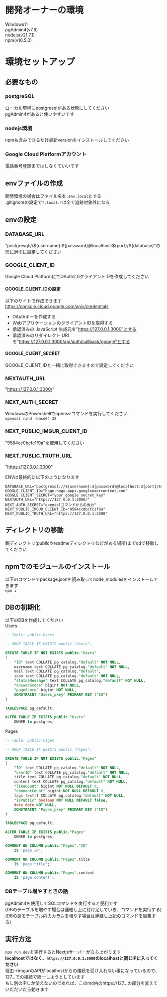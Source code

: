 # 開発オーナーの環境
Windows11  
pgAdmin4(v7.6)  
nodejs(v21.7.1)  
npm(v10.5.0)  

# 環境セットアップ
## 必要なもの
### postgreSQL
ローカル環境にpostgresqlがある状態にしてください  
pgAdmin4があると使いやすいです  
### nodejs環境
npmも含みできるだけ最新versionをインストールしてください  
### Google Cloud Platformアカウント
電話番号登録まではしなくていいです

## envファイルの作成
開発環境の場合はファイル名を`.env.local`とする  
.gitignoreの設定で`*.local.*`は全て追跡対象外になる  

## envの設定
### DATABASE_URL
"postgresql://\${username}:\${password}@localhost:\${port}/\${database}"の形に適切に設定してください

### GOOGLE_CLIENT_ID
Google Cloud PlatformにてOAuth2.0クライアントIDを作成してください  
#### GOOGLE_CLIENT_IDの設定
以下のサイトで作成できます  
https://console.cloud.google.com/apis/credentials  
- OAuthキーを作成する  
- WebアプリケーションのクライアントIDを取得する  
- 承認済みの JavaScript 生成元を"https://127.0.0.1:3000"とする  
- 承認済みのリダイレクト URIを"https://127.0.0.1:3000/api/auth/callback/google"とする  

#### GOOGLE_CLIENT_SECRET
GOOGLE_CLIENT_IDと一緒に取得できますので設定してください  

### NEXTAUTH_URL
"https://127.0.0.1:3000/"

### NEXT_AUTH_SECRET
WindowsのPowershellでopensslコマンドを実行してください  
`openssl rand -base64 32`

### NEXT_PUBLIC_IMGUR_CLIENT_ID
"9584cc0bcfc1f9a"を使用してください

### NEXT_PUBLIC_TRUTH_URL
"https://127.0.0.1:3000"

ENVは最終的に以下のようになります
```
DATABASE_URL="postgresql://${username}:${password}@localhost:${port}/${database}"
GOOGLE_CLIENT_ID="hoge-hoge.apps.googleusercontent.com"
GOOGLE_CLIENT_SECRET="your_google_secret_key"
NEXTAUTH_URL="https://127.0.0.1:3000/"
NEXT_AUTH_SECRET="opensslコマンドからの出力"
NEXT_PUBLIC_IMGUR_CLIENT_ID="9584cc0bcfc1f9a"
NEXT_PUBLIC_TRUTH_URL="https://127.0.0.1:3000"
```

## ディレクトリの移動
親ディレクトリ(publicやreadmeディレクトリなどがある場所)までcdで移動してください

## npmでのモジュールのインストール
以下のコマンドでpackage.jsonを読み取ってnode_modulesをインストールできます  
`npm i`

## DBの初期化
以下のDBを作成してください  
Users
```sql
-- Table: public.Users

-- DROP TABLE IF EXISTS public."Users";

CREATE TABLE IF NOT EXISTS public."Users"
(
    "ID" text COLLATE pg_catalog."default" NOT NULL,
    username text COLLATE pg_catalog."default" NOT NULL,
    mail text COLLATE pg_catalog."default",
    icon text COLLATE pg_catalog."default" NOT NULL,
    "statusMessage" text COLLATE pg_catalog."default" NOT NULL,
    "answerScore" bigint NOT NULL,
    "pageScore" bigint NOT NULL,
    CONSTRAINT "Users_pkey" PRIMARY KEY ("ID")
)

TABLESPACE pg_default;

ALTER TABLE IF EXISTS public."Users"
    OWNER to postgres;
```
Pages
```sql
-- Table: public.Pages

-- DROP TABLE IF EXISTS public."Pages";

CREATE TABLE IF NOT EXISTS public."Pages"
(
    "ID" text COLLATE pg_catalog."default" NOT NULL,
    "userID" text COLLATE pg_catalog."default" NOT NULL,
    title text COLLATE pg_catalog."default" NOT NULL,
    content text COLLATE pg_catalog."default" NOT NULL,
    "likeCount" bigint NOT NULL DEFAULT 0,
    "commentCount" bigint NOT NULL DEFAULT 0,
    tags text[] COLLATE pg_catalog."default" NOT NULL,
    "isPublic" boolean NOT NULL DEFAULT false,
    date date NOT NULL,
    CONSTRAINT "Pages_pkey" PRIMARY KEY ("ID")
)

TABLESPACE pg_default;

ALTER TABLE IF EXISTS public."Pages"
    OWNER to postgres;

COMMENT ON COLUMN public."Pages"."ID"
    IS 'page id';

COMMENT ON COLUMN public."Pages".title
    IS 'page title';

COMMENT ON COLUMN public."Pages".content
    IS 'page content';
```

### DBテーブル増やすときの話
pgAdmin4を使用してSQLコマンドを実行すると便利です  
(DBのテーブルを増やす場合は連絡し上に付け足していき、コマンドを実行する)  
(DBのあるテーブル内のカラムを増やす場合は連絡し上記のコマンドを編集する)

## 実行方法
`npm run dev`を実行するとNextjsサーバーが立ち上がります  
<b>localhostではなく、`https://127.0.0.1:3000`のlocalhostと同じIPに入ってください</b>  
理由→imgurのAPIがlocalhostからの接続を受け入れない事になっているので、127...での接続で統一しようとしています  
もし別のIPしか使えないのであれば、このmd内のhttps://127...の部分を変えていただいたら動きます  